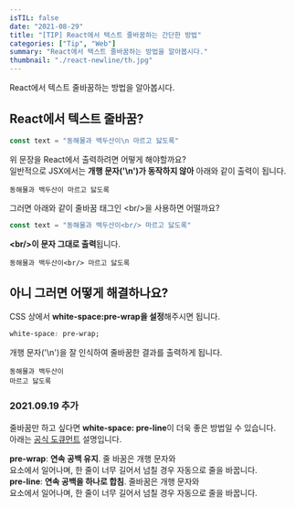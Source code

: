 ```yaml
---
isTIL: false
date: "2021-08-29"
title: "[TIP] React에서 텍스트 줄바꿈하는 간단한 방법"
categories: ["Tip", "Web"]
summary: "React에서 텍스트 줄바꿈하는 방법을 알아봅시다."
thumbnail: "./react-newline/th.jpg"
---
```


React에서 텍스트 줄바꿈하는 방법을 알아봅시다.

## React에서 텍스트 줄바꿈?

```javascript
const text = "동해물과 백두산이\n 마르고 닳도록"
```

위 문장을 React에서 출력하려면 어떻게 해야할까요?  
일반적으로 JSX에서는 **개행 문자('\n')가 동작하지 않아** 아래와 같이 출력이 됩니다.

```
동해물과 백두산이 마르고 닳도록
```

그러면 아래와 같이 줄바꿈 태그인 \<br/>을 사용하면 어떨까요?

```javascript
const text = "동해물과 백두산이<br/> 마르고 닳도록"
```

**\<br/>이 문자 그대로 출력**됩니다.

```
동해물과 백두산이<br/> 마르고 닳도록
```

## 아니 그러면 어떻게 해결하나요?

CSS 상에서 **white-space:pre-wrap을 설정**해주시면 됩니다.

```css
white-space: pre-wrap;
```

개행 문자('\n')을 잘 인식하여 줄바꿈한 결과를 출력하게 됩니다.

```
동해물과 백두산이
마르고 닳도록
```

### 2021.09.19 추가

줄바꿈만 하고 싶다면 **white-space: pre-line**이 더욱 좋은 방법일 수 있습니다.  
아래는 [공식 도큐먼트](https://developer.mozilla.org/ko/docs/Web/CSS/white-space) 설명입니다.

**pre-wrap**: **연속 공백 유지**. 줄 바꿈은 개행 문자와 <br> 요소에서 일어나며, 한 줄이 너무 길어서 넘칠 경우 자동으로 줄을 바꿉니다.  
**pre-line**: **연속 공백을 하나로 합침**. 줄바꿈은 개행 문자와 <br> 요소에서 일어나며, 한 줄이 너무 길어서 넘칠 경우 자동으로 줄을 바꿉니다.
